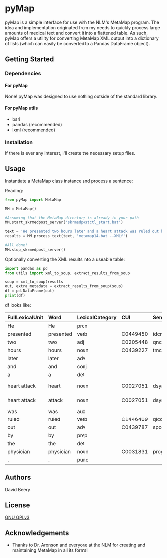 # pyMap

pyMap is a simple interface for use with the NLM's MetaMap program. The idea and implementation originated from my needs to quickly process large amounts of medical text and convert it into a flattened table. As such, pyMap offers a utility for converting MetaMap XML output into a dictionary of lists (which can easily be converted to a Pandas DataFrame object). 

## Getting Started

### Dependencies

#### For pyMap

None! pyMap was designed to use nothing outside of the standard library.

#### For pyMap utils

* bs4
* pandas (recommended)
* lxml (recommended)

### Installation

If there is ever any interest, I'll create the necessary setup files.

## Usage

Instantiate a MetaMap class instance and process a sentence:

Reading:
```python
from pyMap import MetaMap

MM = MetaMap()

#Assuming that the MetaMap directory is already in your path
MM.start_skrmedpost_server('skrmedpostctl_start.bat')

text = 'He presented two hours later and a heart attack was ruled out by the physician.'
results = MM.process_text(text, 'metamap14.bat --XMLf')

#All done!
MM.stop_skrmedpost_server()
```

Optionally converting the XML results into a useable table:
```python
import pandas as pd
from utils import xml_to_soup, extract_results_from_soup

soup = xml_to_soup(results
out, extra_metadata = extract_results_from_soup(soup)
df = pd.DataFrame(out)
print(df)
```

df looks like:

| FullLexicalUnit   | Word      | LexicalCategory   | CUI      | SemanticType   | PreferredTerm         |   Negated |
|:------------------|:----------|:------------------|:---------|:---------------|:----------------------|----------:|
| He                | He        | pron              |          |                |                       |         0 |
| presented         | presented | verb              | C0449450 | idcn           | Presentation          |         0 |
| two               | two       | adj               | C0205448 | qnco           | Two                   |         0 |
| hours             | hours     | noun              | C0439227 | tmco           | Hour                  |         0 |
| later             | later     | adv               |          |                |                       |         0 |
| and               | and       | conj              |          |                |                       |         0 |
| a                 | a         | det               |          |                |                       |         0 |
| heart attack      | heart     | noun              | C0027051 | dsyn           | Myocardial Infarction |         1 |
| heart attack      | attack    | noun              | C0027051 | dsyn           | Myocardial Infarction |         1 |
| was               | was       | aux               |          |                |                       |         0 |
| ruled             | ruled     | verb              | C1446409 | qlco           | Positive              |         0 |
| out               | out       | adv               | C0439787 | spco           | Out (direction)       |         0 |
| by                | by        | prep              |          |                |                       |         0 |
| the               | the       | det               |          |                |                       |         0 |
| physician         | physician | noun              | C0031831 | prog           | Physicians            |         0 |
| .                 | .         | punc              |          |                |                       |         0 |

## Authors

David Beery

## License

[GNU GPLv3](https://www.gnu.org/licenses/gpl-3.0.en.html)

## Acknowledgements

* Thanks to Dr. Aronson and everyone at the NLM for creating and maintaining MetaMap in all its forms!
